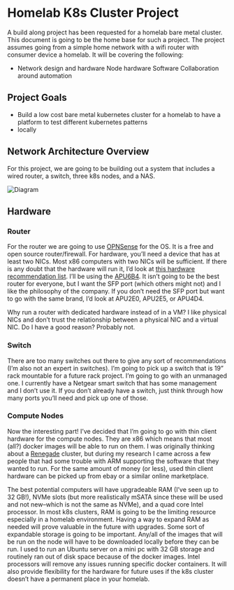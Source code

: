 # Homelab K8s Cluster Project

A build along project has been requested for a homelab bare metal cluster. This document is going to be the home base
for such a project. The project assumes going from a simple home network with a wifi router with consumer device a
homelab. It will be covering the following:

- Network design and hardware Node hardware Software Collaboration around automation

## Project Goals

- Build a low cost bare metal kubernetes cluster for a homelab to have a platform to test different kubernetes patterns
- locally

## Network Architecture Overview 

For this project, we are going to be building out a system that includes a wired router, a switch, three k8s nodes, and
a NAS.


![Diagram](https://github.com/joseph-flinn/k8s-build-along/blob/main/assets/home-network-diagram.png)


## Hardware 

### Router 

For the router we are going to use [OPNSense](https://opnsense.org/) for the OS. It is a free and open source
router/firewall. For hardware, you’ll need a device that has at least two NICs. Most x86 computers with two NICs will be
sufficient. If there is any doubt that the hardware will run it, I’d look at [this hardware recommendation
list](https://homenetworkguy.com/review/opnsense-hardware-recommendations/#-200-usd). I’ll be using the
[APU6B4](https://teklager.se/en/products/routers/apu6b4-open-source-router). It isn’t going to be the best router for
everyone, but I want the SFP port (which others might not) and I like the philosophy of the company.  If you don’t need
the SFP port but want to go with the same brand, I’d look at APU2E0, APU2E5, or APU4D4.

Why run a router with dedicated hardware instead of in a VM? I like physical NICs and don’t trust the relationship
between a physical NIC and a virtual NIC. Do I have a good reason? Probably not.


### Switch 

There are too many switches out there to give any sort of recommendations (I’m also not an expert in switches). I’m
going to pick up a switch that is 19” rack mountable for a future rack project. I’m going to go with an unmanaged one. I
currently have a Netgear smart switch that has some management and I don’t use it. If you don’t already have a switch,
just think through how many ports you’ll need and pick up one of those.


### Compute Nodes 

Now the interesting part! I’ve decided that I’m going to go with thin client hardware for the compute nodes. They are
x86 which means that most (all?) docker images will be able to run on them. I was originally thinking about a
[Renegade](https://libre.computer/products/roc-rk3328-cc/) cluster, but during my research I came across a few people
that had some trouble with ARM supporting the software that they wanted to run. For the same amount of money (or less),
used thin client hardware can be picked up from ebay or a similar online marketplace.

The best potential computers will have upgradeable RAM (I’ve seen up to 32 GB!), NVMe slots (but more realistically
mSATA since these will be used and not new–which is not the same as NVMe), and a quad core Intel processor. In most k8s
clusters, RAM is going to be the limiting resource especially in a homelab environment. Having a way to expand RAM as
needed will prove valuable in the future with upgrades. Some sort of expandable storage is going to be important.
Any/all of the images that will be run on the node will have to be downloaded locally before they can be run. I used to
run an Ubuntu server on a mini pc with 32 GB storage and routinely ran out of disk space because of the docker images.
Intel processors will remove any issues running specific docker containers. It will also provide flexibility for the
hardware for future uses if the k8s cluster doesn’t have a permanent place in your homelab.

